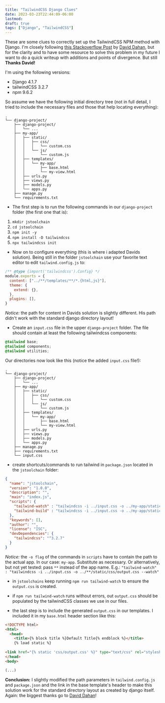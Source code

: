 ```yaml
---
title: "TailwindCSS Django Clues"
date: 2023-03-23T22:44:09-06:00
lastmod: 
draft: true
tags: ["Django", "TailwindCSS"]
---
```


These are some clues to correctly set up the TailwindCSS NPM method with Django.
I'm closely following [this Stackoverflow Post](https://stackoverflow.com/a/63392427) by [David Dahan](https://stackoverflow.com/users/2255491/david-dahan), but for the clarity and to have some resource to solve this problem in my future I want to do a quick writeup with additions and points of divergence. But still **Thanks David!**

I'm using the following versions:
- Django 4.1.7
- tailwindCSS 3.2.7
- npm 9.6.2

So assume we have the following initial directory tree (not in full detail, I tried to include the necessary files and those that help locating everything):
```
.
└── django-project/
    ├── django-project/
    │   └── ...
    ├── my-app/
    │   ├── static/
    │   │   ├── css/
    │   │   │   └── custom.css
    │   │   └── js/
    │   │       └── custom.js
    │   ├── templates/
    │   │   └── my-app/
    │   │       ├── base.html
    │   │       └── my-view.html
    │   ├── urls.py
    │   ├── views.py
    │   ├── models.py
    │   └── apps.py
    ├── manage.py
    └── requirements.txt
```

- The first step is to run the following commands in our `django-project` folder (the first one that is):
1. `mkdir jstoolchain`
2. `cd jstoolchain`
3. `npm init -y`
4. `npm install -D tailwindcss`
5. `npx tailwindcss init`

- Now on to configure everything (this is where i adapted Davids solution). Being still in the folder `jstoolchain` use your favorite text editor to edit `tailwind.config.js` to:
```javascript
/** @type {import('tailwindcss').Config} */
module.exports = {
  content: ["../**/templates/**/*.{html,js}"],
  theme: {
    extend: {},
  },
  plugins: [],
}
```
*Notice:* the path for content in Davids solution is slightly different. His path didn't work with the standard django directory layout!

- Create an `input.css` file in the upper `django-project` folder. The file should contain at least the following tailwindcss components:
```css
@tailwind base;
@tailwind components;
@tailwind utilities;
```

Our directories now look like this (notice the added `input.css` file!):
```
.
└── django-project/
    ├── django-project/
    │   └── ...
    ├── my-app/
    │   ├── static/
    │   │   ├── css/
    │   │   │   └── custom.css
    │   │   └── js/
    │   │       └── custom.js
    │   ├── templates/
    │   │   └── my-app/
    │   │       ├── base.html
    │   │       └── my-view.html
    │   ├── urls.py
    │   ├── views.py
    │   ├── models.py
    │   └── apps.py
    ├── manage.py
    ├── requirements.txt
    └── input.css
```

- create shortcuts/commands to run tailwind in `package.json` located in the `jstoolchain` folder:
```json
{
  "name": "jstoolchain",
  "version": "1.0.0",
  "description": "",
  "main": "index.js",
  "scripts": {
    "tailwind-watch" : "tailwindcss -i ../input.css -o ../my-app/static/css/output.css --watch",
    "tailwind-build" : "tailwindcss -i ../input.css -o ../my-app/static/css/output.css --minify"
  },
  "keywords": [],
  "author": "",
  "license": "ISC",
  "devDependencies": {
    "tailwindcss": "^3.2.7"
  }
}
```

*Notice:* the `-o flag` of the commands in `scripts` have to contain the path to the actual app. In our case: `my-app`. Substitute as necessary. Or alternatively, but not yet tested: pass `**` instead of the app name. E.g.: `"tailwind-watch" : "tailwindcss -i ../input.css -o ../**/static/css/output.css --watch"`

- in `jstoolchains` keep running `npm run tailwind-watch` to ensure the `output.css` is created.

- if `npm run tailwind-watch` runs without errors, out `output.css` should be populated by the tailwindCSS classes we use in our files.

- the last step is to include the generated `output.css` in our templates. I included it in my `base.html` header section like this:

```html
<!DOCTYPE html>
<html>
  <head>
    <title>{% block title %}Default Title{% endblock %}</title>
    {% load static %}
 
<link href="{% static 'css/output.css' %}" type="text/css" rel="stylesheet" /> 
</head>
<body>

(...)

```

**Conclusion:** I slightly modified the path parameters in `tailwind.config.js` and `package.json` and the link in the base template's header to make this solution work for the standard directory layout as created by django itself. Again: the biggest thanks go to [David Dahan](https://stackoverflow.com/users/2255491/david-dahan)!